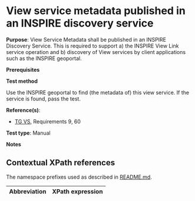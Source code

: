 # View service metadata published in an INSPIRE discovery service

**Purpose**: View Service Metadata shall be published in an INSPIRE Discovery Service. This is required to support a) the INSPIRE View Link service operation and b) discovery of View services by client applications such as the INSPIRE geoportal.

**Prerequisites**

**Test method**

Use the INSPIRE geoportal to find (the metadata of) this view service. If the service is found, pass the test.

**Reference(s)**: 

* [TG VS](http://inspire.ec.europa.eu/id/ats/view-service/3.11/iso-19128/README#ref_TG_VS), Requirements 9, 60

**Test type**: Manual

**Notes**

## Contextual XPath references

The namespace prefixes used as described in [README.md](README.md#namespaces).

Abbreviation                                               |  XPath expression
---------------------------------------------------------- | -------------------------------------------------------------------------
